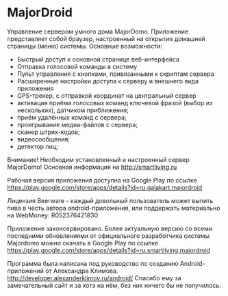 MajorDroid
==========

Управление сервером умного дома MajorDomo. Приложение представляет собой браузер, настроенный на открытие домашней страницы (меню) системы. Основные возможности:
- Быстрый доступ к основной странице веб-интерфейса
- Отправка голосовой команды в систему 
- Пульт управления с кнопками, привязанными к скриптам сервера
- Расширенные настройки доступа к серверу и внешнего вида приложения
- GPS-трекер, с отправкой координат на центральный сервер
- активация приёма голосовых команд ключевой фразой (выбор из нескольких), датчиком приближения;
- приём удалённых команд с сервера;
- проигрывание медиа-файлов с сервера;
- сканер штрих-кодов;
- видеосообщения;
- детектор лиц;

Внимание! Необходим установленный и настроенный сервер MajorDomo!
Основная информация на http://smartliving.ru

Рабочая версия приложения доступна на Google Play по ссылке https://play.google.com/store/apps/details?id=ru.galakart.majordroid

Лицензия Beerware - каждый довольный пользователь может выпить пива в честь автора android-приложения, или поддержать материально на WebMoney: R052376421830

Приложение законсервировано. Более актуальную версию со всеми последними обновлениями от официального разработчика системы Majordomo можно скачать в Google Play по ссылке https://play.google.com/store/apps/details?id=ru.smartliving.majordroid

Программа была написана под руководство по созданию Android-приложений от Александра Климова. 
http://developer.alexanderklimov.ru/android/ 
Спасибо ему за замечательный сайт и за котэ на нём, без них ничего бы не получилось.
